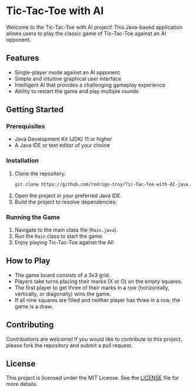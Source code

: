 # Tic-Tac-Toe with AI

Welcome to the Tic-Tac-Toe with AI project! This Java-based application allows users to play the classic game of Tic-Tac-Toe against an AI opponent.

## Features

- Single-player mode against an AI opponent
- Simple and intuitive graphical user interface
- Intelligent AI that provides a challenging gameplay experience
- Ability to restart the game and play multiple rounds

## Getting Started

### Prerequisites

- Java Development Kit (JDK) 11 or higher
- A Java IDE or text editor of your choice

### Installation

1. Clone the repository:
    ```sh
    git clone https://github.com/rodrigo-troy/Tic-Tac-Toe-with-AI-java.git
    ```
2. Open the project in your preferred Java IDE.
3. Build the project to resolve dependencies.

### Running the Game

1. Navigate to the main class file (`Main.java`).
2. Run the `Main` class to start the game.
3. Enjoy playing Tic-Tac-Toe against the AI!

## How to Play

- The game board consists of a 3x3 grid.
- Players take turns placing their marks (X or O) on the empty squares.
- The first player to get three of their marks in a row (horizontally, vertically, or diagonally) wins the game.
- If all nine squares are filled and neither player has three in a row, the game is a draw.

## Contributing

Contributions are welcome! If you would like to contribute to this project, please fork the repository and submit a pull request.

## License

This project is licensed under the MIT License. See the [LICENSE](LICENSE) file for more details.